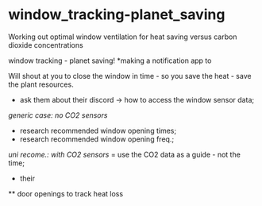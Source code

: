 # window_tracking-planet_saving
Working out optimal window ventilation for heat saving versus carbon dioxide concentrations


window tracking - planet saving!
*making a notification app to

Will shout at you to close the window in time - so you save the heat - save the plant resources.

- ask them about their discord -> how to access the window sensor data;

*generic case: no CO2 sensors*
- research recommended window opening times;
- research recommended window opening freq.;

*uni recome.: with CO2 sensors*
= use the CO2 data as a guide - not the time;


- their 


** door openings to track heat loss
